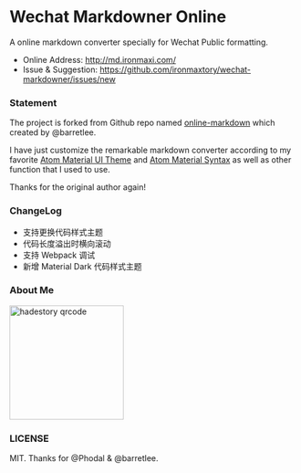# Wechat Markdowner Online

A online markdown converter specially for Wechat Public formatting.

- Online Address: <http://md.ironmaxi.com/>
- Issue & Suggestion: <https://github.com/ironmaxtory/wechat-markdowner/issues/new>

### Statement
The project is forked from Github repo named [online-markdown](https://github.com/barretlee/online-markdown) which created by @barretlee.

I have just customize the remarkable markdown converter according to my favorite [Atom Material UI Theme](https://github.com/atom-material/atom-material-ui) and [Atom Material Syntax](https://github.com/atom-material/atom-material-syntax) as well as other function that I used to use.

Thanks for the original author again!

### ChangeLog

- 支持更换代码样式主题
- 代码长度溢出时横向滚动
- 支持 Webpack 调试
- 新增 Material Dark 代码样式主题

### About Me
<img style="width:200px;" src="http://cdn.ironmaxi.com/images/wechat/qrcode.png" alt="hadestory qrcode" />

### LICENSE

MIT. Thanks for @Phodal & @barretlee.

